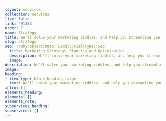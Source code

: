 ```yaml
---
layout: services
collection: services
live: false
link: '91183'
order: 7
name: Strategy
title: We’ll solve your marketing riddles, and help you streamline your operation
slug: strategy
seo: !ruby/object:Dato::Local::FieldType::Seo
  title: Marketing Strategy, Planning and Optimisation
  description: We’ll solve your marketing riddles, and help you streamline your operation.
  image: 
description: We’ll solve your marketing riddles, and help you streamline your operation.
image: ''
heading:
- item_type: block_heading_large
  text: We’ll solve your marketing riddles, and help you streamline your operation.
intro: []
elements_heading: 
elements: []
elements_note: 
subservices_heading: 
subservices: []
---
```


